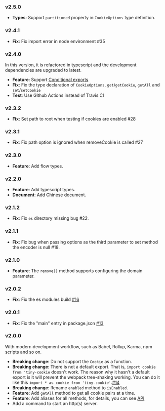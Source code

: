 ### v2.5.0

- **Types**: Support `partitioned` property in `CookieOptions` type definition.

### v2.4.1

- **Fix**: Fix import error in node environment #35

### v2.4.0

In this version, it is refactored in typescript and the development dependencies are upgraded to latest.

- **Feature**: Support [Conditional exports](https://nodejs.org/api/packages.html#conditional-exports)
- **Fix**: Fix the type declaration of `CookieOptions`, `get`/`getCookie`, `getAll` and `set`/`setCookie`
- **Test**: Use Github Actions instead of Travis CI
### v2.3.2

- **Fix**: Set path to root when testing if cookies are enabled #28

### v2.3.1

- **Fix**: Fix path option is ignored when removeCookie is called #27

### v2.3.0

- **Feature**: Add flow types.

### v2.2.0

- **Feature**: Add typescript types.
- **Document**: Add Chinese document.

### v2.1.2

- **Fix**: Fix `es` directory missing bug #22.

### v2.1.1

- **Fix**: Fix bug when passing options as the third parameter to set method the encoder is null #18.

### v2.1.0

- **Feature**: The `remove()` method supports configuring the domain parameter.

### v2.0.2

- **Fix**: Fix the es modules build [#16](https://github.com/Alex1990/tiny-cookie/issues/16)

### v2.0.1

- **Fix**: Fix the "main" entry in package.json [#13](https://github.com/Alex1990/tiny-cookie/issues/13)

### v2.0.0

With modern development workflow, such as Babel, Rollup, Karma, npm scripts and so on.

- **Breaking change**: Do not support the `Cookie` as a function.
- **Breaking change**: There is not a default export. That is, `import cookie from 'tiny-cookie` doesn't work. The reason why it hasn't a default export is it will prevent the webpack tree-shaking working. You can do it like this `import * as cookie from 'tiny-cookie'`.[#14](https://github.com/Alex1990/tiny-cookie/issues/14)
- **Breaking change**: Rename `enabled` method to `isEnabled`.
- **Feature**: Add `getAll` method to get all cookie pairs at a time.
- **Feature**: Add aliases for all methods, for details, you can see [API](https://github.com/Alex1990/tiny-cookie#apis)
- Add a command to start an http(s) server.
